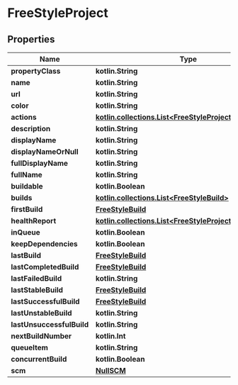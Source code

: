 
# FreeStyleProject

## Properties
Name | Type | Description | Notes
------------ | ------------- | ------------- | -------------
**propertyClass** | **kotlin.String** |  |  [optional]
**name** | **kotlin.String** |  |  [optional]
**url** | **kotlin.String** |  |  [optional]
**color** | **kotlin.String** |  |  [optional]
**actions** | [**kotlin.collections.List&lt;FreeStyleProjectactions&gt;**](FreeStyleProjectactions.md) |  |  [optional]
**description** | **kotlin.String** |  |  [optional]
**displayName** | **kotlin.String** |  |  [optional]
**displayNameOrNull** | **kotlin.String** |  |  [optional]
**fullDisplayName** | **kotlin.String** |  |  [optional]
**fullName** | **kotlin.String** |  |  [optional]
**buildable** | **kotlin.Boolean** |  |  [optional]
**builds** | [**kotlin.collections.List&lt;FreeStyleBuild&gt;**](FreeStyleBuild.md) |  |  [optional]
**firstBuild** | [**FreeStyleBuild**](FreeStyleBuild.md) |  |  [optional]
**healthReport** | [**kotlin.collections.List&lt;FreeStyleProjecthealthReport&gt;**](FreeStyleProjecthealthReport.md) |  |  [optional]
**inQueue** | **kotlin.Boolean** |  |  [optional]
**keepDependencies** | **kotlin.Boolean** |  |  [optional]
**lastBuild** | [**FreeStyleBuild**](FreeStyleBuild.md) |  |  [optional]
**lastCompletedBuild** | [**FreeStyleBuild**](FreeStyleBuild.md) |  |  [optional]
**lastFailedBuild** | **kotlin.String** |  |  [optional]
**lastStableBuild** | [**FreeStyleBuild**](FreeStyleBuild.md) |  |  [optional]
**lastSuccessfulBuild** | [**FreeStyleBuild**](FreeStyleBuild.md) |  |  [optional]
**lastUnstableBuild** | **kotlin.String** |  |  [optional]
**lastUnsuccessfulBuild** | **kotlin.String** |  |  [optional]
**nextBuildNumber** | **kotlin.Int** |  |  [optional]
**queueItem** | **kotlin.String** |  |  [optional]
**concurrentBuild** | **kotlin.Boolean** |  |  [optional]
**scm** | [**NullSCM**](NullSCM.md) |  |  [optional]



